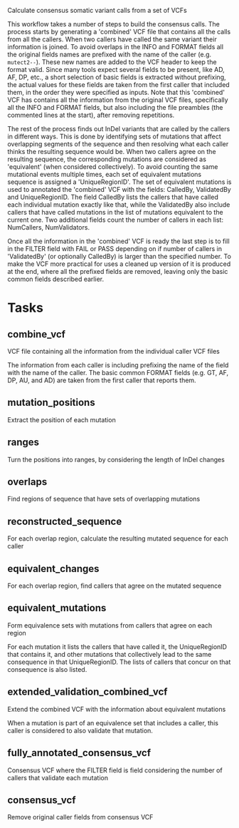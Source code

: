 Calculate consensus somatic variant calls from a set of VCFs

This workflow takes a number of steps to build the consensus calls. The process
starts by generating a 'combined' VCF file that contains all the calls from all
the callers. When two callers have called the same variant their information is
joined. To avoid overlaps in the INFO and FORMAT fields all the original fields
names are prefixed with the name of the caller (e.g. `mutect2--`). These new
names are added to the VCF header to keep the format valid. Since many tools
expect several fields to be present, like AD, AF, DP, etc., a short selection
of basic fields is extracted without prefixing, the actual values for these
fields are taken from the first caller that included them, in the order they
were specified as inputs. Note that this 'combined' VCF has contains all the
information from the original VCF files, specifically all the INFO and FORMAT
fields, but also including the file preambles (the commented lines at the
start), after removing repetitions.

The rest of the process finds out InDel variants that are called by the callers
in different ways. This is done by identifying sets of mutations that affect
overlapping segments of the sequence and then resolving what each caller thinks
the resulting sequence would be. When two callers agree on the resulting
sequence, the corresponding mutations are considered as 'equivalent' (when
considered collectively). To avoid counting the same mutational events multiple
times, each set of equivalent mutations sequence is assigned a
'UniqueRegionID'. The set of equivalent mutations is used to annotated the
'combined' VCF with the fields: CalledBy, ValidatedBy and UniqueRegionID. The
field CalledBy lists the callers that have called each individual mutation
exactly like that, while the ValidatedBy also include callers that have called
mutations in the list of mutations equivalent to the current one. Two
additional fields count the number of callers in each list: NumCallers,
NumValidators. 

Once all the information in the 'combined' VCF is ready the last step is to
fill in the FILTER field with FAIL or PASS depending on if number of callers in
'ValidatedBy' (or optionally CalledBy) is larger than the specified number. To
make the VCF more practical for uses a cleaned up version of it is produced at
the end, where all the prefixed fields are removed, leaving only the basic
common fields described earlier.

# Tasks

## combine_vcf
VCF file containing all the information from the individual caller VCF files

The information from each caller is including prefixing the name of the field with the name
of the caller. The basic common FORMAT fields (e.g. GT, AF, DP, AU, and AD) are taken
from the first caller that reports them.

## mutation_positions           

Extract the position of each mutation

## ranges

Turn the positions into ranges, by considering the length of InDel changes

## overlaps

Find regions of sequence that have sets of overlapping mutations

## reconstructed_sequence

For each overlap region, calculate the resulting mutated sequence for each caller

## equivalent_changes

For each overlap region, find callers that agree on the mutated sequence

## equivalent_mutations          

Form equivalence sets with mutations from callers that agree on each region

For each mutation it lists the callers that have called it, the UniqueRegionID
that contains it, and other mutations that collectively lead to the same
consequence in that UniqueRegionID. The lists of callers that concur on that
consequence is also listed.

## extended_validation_combined_vcf

Extend the combined VCF with the information about equivalent mutations

When a mutation is part of an equivalence set that includes a caller, this
caller is considered to also validate that mutation.

## fully_annotated_consensus_vcf

Consensus VCF where the FILTER field is field considering the number of callers that validate each mutation

## consensus_vcf

Remove original caller fields from consensus VCF

